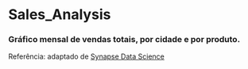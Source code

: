 # Sales_Analysis
### Gráfico mensal de vendas totais, por cidade e por produto.

Referência: adaptado de [Synapse Data Science](https://www.youtube.com/watch?v=g-Ifz8IRJ2Q)


